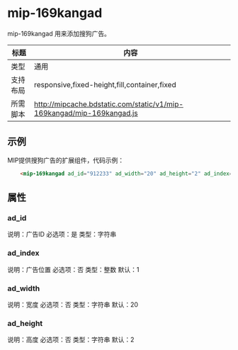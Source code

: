 # mip-169kangad

mip-169kangad 用来添加搜狗广告。

标题|内容
----|----
类型|通用
支持布局|responsive,fixed-height,fill,container,fixed
所需脚本|http://mipcache.bdstatic.com/static/v1/mip-169kangad/mip-169kangad.js

## 示例


MIP提供搜狗广告的扩展组件，代码示例：

```html
	<mip-169kangad ad_id="912233" ad_width="20" ad_height="2" ad_index="1"></mip-169kangad>     
```

## 属性

### ad_id

说明：广告ID
必选项：是
类型：字符串

### ad_index

说明：广告位置
必选项：否
类型：整数
默认：1

### ad_width

说明：宽度
必选项：否
类型：字符串
默认：20

### ad_height

说明：高度
必选项：否
类型：字符串
默认：2



